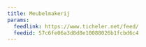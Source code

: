 ```yaml
---
title: Meubelmakerij
params:
  feedlink: https://www.ticheler.net/feed/
  feedid: 57c6fe06a3d8d8e10088026b1fcbd6c4
---
```

